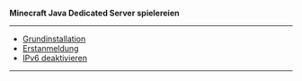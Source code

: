 **Minecraft Java Dedicated Server spielereien**

---

* [Grundinstallation](https://github.com/dr-woitschek/minecraft/tree/main/JavaEdition/Dedicated_Server/01_Grundinstallation/)
* [Erstanmeldung](https://github.com/dr-woitschek/minecraft/tree/main/JavaEdition/Dedicated_Server/02_Erstanmeldung/)
* [IPv6 deaktivieren](https://github.com/dr-woitschek/minecraft/tree/main/JavaEdition/Dedicated_Server/03_IPv6_deaktivieren/)

---
